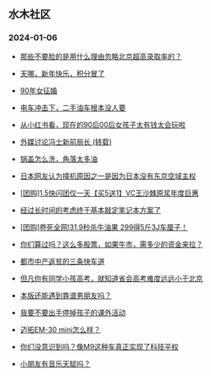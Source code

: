 ## 水木社区 
### 2024-01-06

+ [那些不要脸的是用什么理由忽略北京超高录取率的？](https://www.mysmth.net/nForum/article/FamilyLife/1766561261)

+ [天哪，新年快乐，积分冒了](https://www.mysmth.net/nForum/article/Bond/387636)

+ [90年女征婚](https://www.mysmth.net/nForum/article/PieLove/2871864)

+ [电车冲击下，二手油车根本没人要](https://www.mysmth.net/nForum/article/AutoWorld/1944757770)

+ [从小红书看，现在的90后00后女孩子太有钱太会玩啦](https://www.mysmth.net/nForum/article/WorkLife/3481432)

+ [外媒讨论冯士新前局长 (转载)](https://www.mysmth.net/nForum/article/Stock/10740888)

+ [锅盖怎么洗，角落太多油](https://www.mysmth.net/nForum/article/Food/1698850)

+ [日本网友认为撞机原因之一是因为日本没有东京空域主权](https://www.mysmth.net/nForum/article/Aero/419387)

+ [[团购]1.5快闪团仅一天【买5送1】VC王沙棘原浆年度巨惠](https://www.mysmth.net/nForum/article/ADAgent_TG/1315421)

+ [经过长时间的考虑终于基本敲定笔记本方案了](https://www.mysmth.net/nForum/article/Notebook/1989335)

+ [[团购]卷死全网!31.9秒杀牛油果 299得5斤3J车厘子！](https://www.mysmth.net/nForum/article/ADAgent_TG/1315501)

+ [你们算过吗？这么多股票，如果牛市，需多少的资金来拉？](https://www.mysmth.net/nForum/article/Stock/10742389)

+ [都市中产返贫的三条快车道](https://www.mysmth.net/nForum/article/WorkLife/3482420)

+ [但凡你有同学小孩高考，就知道省会高考难度远远小于北京](https://www.mysmth.net/nForum/article/FamilyLife/1766563610)

+ [本版还能遇到靠谱男朋友吗？](https://www.mysmth.net/nForum/article/Divorce/2059761)

+ [我要不要出手停掉孩子的课外活动](https://www.mysmth.net/nForum/article/ChildEducation/2334379)

+ [迈拓EM-30 mini怎么样？](https://www.mysmth.net/nForum/article/Coffee/48682)

+ [你们没意识到吗？像M9这种车真正实现了科技平权](https://www.mysmth.net/nForum/article/GreenAuto/1448260)

+ [小朋友有音乐天赋吗？](https://www.mysmth.net/nForum/article/Instrumental.Music/134399)

